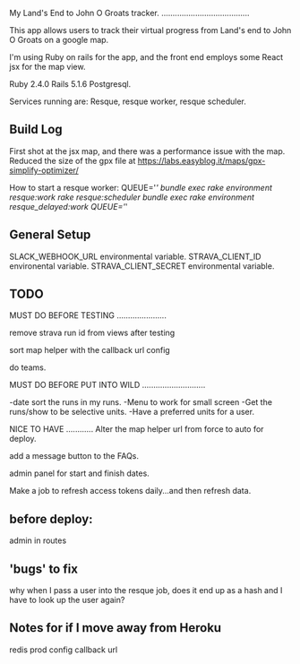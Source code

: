 My Land's End to John O Groats tracker.
.......................................

This app allows users to track their virtual progress from Land's end to John O Groats on a google map. 

I'm using Ruby on rails for the app, and the front end employs some React jsx for the map view. 

Ruby 2.4.0
Rails 5.1.6
Postgresql.

Services running are:
Resque, resque worker, resque scheduler.

Build Log
---------

First shot at the jsx map, and there was a performance issue with the map.
Reduced the size of the gpx file at https://labs.easyblog.it/maps/gpx-simplify-optimizer/


How to start a resque worker:
QUEUE='*' bundle exec rake environment resque:work
rake resque:scheduler
bundle exec rake environment resque_delayed:work QUEUE='*'


General Setup
-------------
SLACK_WEBHOOK_URL environmental variable.
STRAVA_CLIENT_ID  environental variable.
STRAVA_CLIENT_SECRET environmental variable.

TODO
----


MUST DO BEFORE TESTING
......................

remove strava run id from views after testing

sort map helper with the callback url config

do teams.

MUST DO BEFORE PUT INTO WILD
............................

-date sort the runs in my runs.
-Menu to work for small screen
-Get the runs/show to be selective units.
-Have a preferred units for a user.


NICE TO HAVE
............
Alter the map helper url from force to auto for deploy.

add a message button to the FAQs.

admin panel for start and finish dates.

Make a job to refresh access tokens daily...and then refresh data.


before deploy:
--------------
admin in routes


'bugs' to fix
-------------
why when I pass a user into the resque job, does it end up as a hash and I have to look up the user again?

Notes for if I move away from Heroku
------------------------------------
redis prod config
callback url



